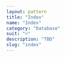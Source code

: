 ```yaml
---
layout: pattern
title: "Index"
name: "Index"
category: "Database"
suit: "⌗"
description: "TBD"
slug: "index"
---
```

